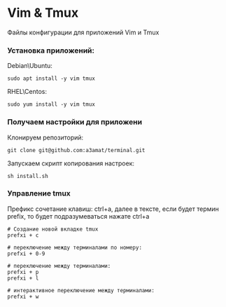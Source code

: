 # Vim & Tmux
Файлы конфигурации для приложений Vim и Tmux

### Установка приложений:
Debian\Ubuntu:
```
sudo apt install -y vim tmux
```
RHEL\Centos:
```
sudo yum install -y vim tmux
```

### Получаем настройки для приложени
Клонируем репозиторий:
```
git clone git@github.com:a3amat/terminal.git
```
Запускаем скрипт копирования настроек:
```
sh install.sh
```
### Управление tmux
Префикс сочетание клавиш: ctrl+a, далее в тексте, если будет термин prefix, то будет подразумеваться нажате ctrl+a

```
# Создание новой вкладке tmux
prefxi + c

# переключение между терминалами по номеру:
prefxi + 0-9

# переключение между терминалами:
prefxi + p
prefxi + l

# интерактивное переключение между терминалами:
prefxi + w

```
